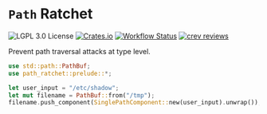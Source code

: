 # `Path` Ratchet

![LGPL 3.0 License](https://img.shields.io/crates/l/path_ratchet?style=for-the-badge&logo=open-source-initiative)
[![Crates.io](https://img.shields.io/crates/v/path_ratchet?style=for-the-badge&logo=rust)](https://crates.io/crates/path_ratchet)
[![Workflow Status](https://img.shields.io/github/actions/workflow/status/TheAlgorythm/path-ratchet/check.yml?branch=MAIN&style=for-the-badge)](https://github.com/TheAlgorythm/path-ratchet/actions?query=workflow%3ARust)
[![crev reviews](https://web.crev.dev/rust-reviews/badge/crev_count/path_ratchet.svg)](https://web.crev.dev/rust-reviews/crate/path_ratchet/)

Prevent path traversal attacks at type level.

```Rust
use std::path::PathBuf;
use path_ratchet::prelude::*;

let user_input = "/etc/shadow";
let mut filename = PathBuf::from("/tmp");
filename.push_component(SinglePathComponent::new(user_input).unwrap());
```
